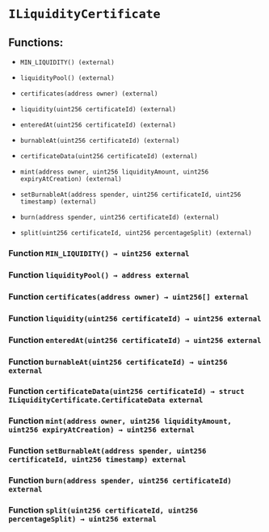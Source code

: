 # `ILiquidityCertificate`

## Functions:

- `MIN_LIQUIDITY() (external)`

- `liquidityPool() (external)`

- `certificates(address owner) (external)`

- `liquidity(uint256 certificateId) (external)`

- `enteredAt(uint256 certificateId) (external)`

- `burnableAt(uint256 certificateId) (external)`

- `certificateData(uint256 certificateId) (external)`

- `mint(address owner, uint256 liquidityAmount, uint256 expiryAtCreation) (external)`

- `setBurnableAt(address spender, uint256 certificateId, uint256 timestamp) (external)`

- `burn(address spender, uint256 certificateId) (external)`

- `split(uint256 certificateId, uint256 percentageSplit) (external)`

### Function `MIN_LIQUIDITY() → uint256 external`

### Function `liquidityPool() → address external`

### Function `certificates(address owner) → uint256[] external`

### Function `liquidity(uint256 certificateId) → uint256 external`

### Function `enteredAt(uint256 certificateId) → uint256 external`

### Function `burnableAt(uint256 certificateId) → uint256 external`

### Function `certificateData(uint256 certificateId) → struct ILiquidityCertificate.CertificateData external`

### Function `mint(address owner, uint256 liquidityAmount, uint256 expiryAtCreation) → uint256 external`

### Function `setBurnableAt(address spender, uint256 certificateId, uint256 timestamp) external`

### Function `burn(address spender, uint256 certificateId) external`

### Function `split(uint256 certificateId, uint256 percentageSplit) → uint256 external`
